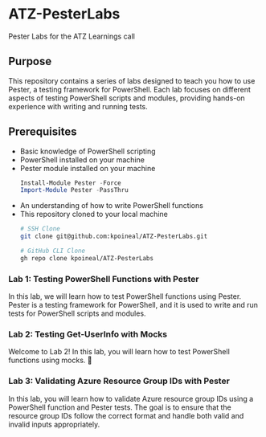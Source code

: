 # ATZ-PesterLabs

Pester Labs for the ATZ Learnings call

## Purpose

This repository contains a series of labs designed to teach you how to use Pester, a testing framework for PowerShell. Each lab focuses on different aspects of testing PowerShell scripts and modules, providing hands-on experience with writing and running tests.

## Prerequisites

- Basic knowledge of PowerShell scripting
- PowerShell installed on your machine
- Pester module installed on your machine
    ```PowerShell
  Install-Module Pester -Force
  Import-Module Pester -PassThru
  ```
- An understanding of how to write PowerShell functions
- This repository cloned to your local machine
    ```bash
    # SSH Clone
    git clone git@github.com:kpoineal/ATZ-PesterLabs.git

    # GitHub CLI Clone
    gh repo clone kpoineal/ATZ-PesterLabs
    ```
### Lab 1: Testing PowerShell Functions with Pester

In this lab, we will learn how to test PowerShell functions using Pester. Pester is a testing framework for PowerShell, and it is used to write and run tests for PowerShell scripts and modules.

### Lab 2: Testing Get-UserInfo with Mocks

Welcome to Lab 2! In this lab, you will learn how to test PowerShell functions using mocks. 🎉

### Lab 3: Validating Azure Resource Group IDs with Pester

In this lab, you will learn how to validate Azure resource group IDs using a PowerShell function and Pester tests. The goal is to ensure that the resource group IDs follow the correct format and handle both valid and invalid inputs appropriately.

